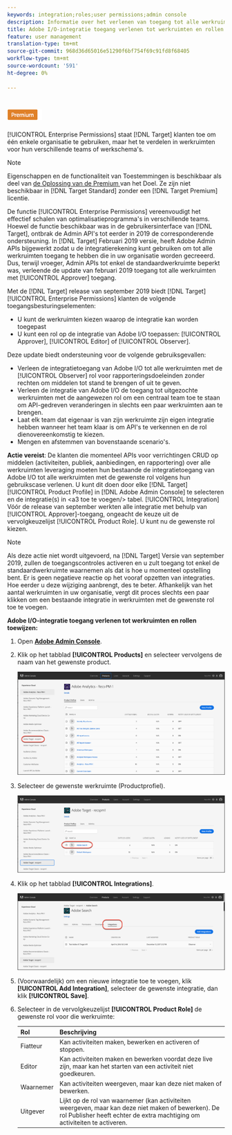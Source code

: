 ```yaml
---
keywords: integration;roles;user permissions;admin console
description: Informatie over het verlenen van toegang tot alle werkruimten met de gewenste rol in Adobe Target voor bestaande Adobe I/O-integratie
title: Adobe I/O-integratie toegang verlenen tot werkruimten en rollen toewijzen in Adobe Target
feature: user management
translation-type: tm+mt
source-git-commit: 968d36d65016e51290f6bf754f69c91fd8f68405
workflow-type: tm+mt
source-wordcount: '591'
ht-degree: 0%

---
```



# ![PREMIUMGrant Adobe I/O integrations access to workspaces and assign rollen ](/help/assets/premium.png) 

[!UICONTROL Enterprise Permissions] staat  [!DNL Target] klanten toe om één enkele organisatie te gebruiken, maar het te verdelen in werkruimten voor hun verschillende teams of werkschema&#39;s.

>[!NOTE]
>
>Eigenschappen en de functionaliteit van Toestemmingen is beschikbaar als deel van [de Oplossing van de Premium ](/help/c-intro/intro.md#premium) van het Doel. Ze zijn niet beschikbaar in [!DNL Target Standard] zonder een [!DNL Target Premium] licentie.

De functie [!UICONTROL Enterprise Permissions] vereenvoudigt het effectief schalen van optimalisatieprogramma&#39;s in verschillende teams. Hoewel de functie beschikbaar was in de gebruikersinterface van [!DNL Target], ontbrak de Admin API&#39;s tot eerder in 2019 de corresponderende ondersteuning. In [!DNL Target] Februari 2019 versie, heeft Adobe Admin APIs bijgewerkt zodat u de integratierekening kunt gebruiken om tot alle werkruimten toegang te hebben die in uw organisatie worden gecreeerd. Dus, terwijl vroeger, Admin APIs tot enkel de standaardwerkruimte beperkt was, verleende de update van februari 2019 toegang tot alle werkruimten met [!UICONTROL Approver] toegang.

Met de [!DNL Target] release van september 2019 biedt [!DNL Target] [!UICONTROL Enterprise Permissions] klanten de volgende toegangsbesturingselementen:

* U kunt de werkruimten kiezen waarop de integratie kan worden toegepast
* U kunt een rol op de integratie van Adobe I/O toepassen: [!UICONTROL Approver], [!UICONTROL Editor] of [!UICONTROL Observer].

Deze update biedt ondersteuning voor de volgende gebruiksgevallen:

* Verleen de integratietoegang van Adobe I/O tot alle werkruimten met de [!UICONTROL Observer] rol voor rapporteringsdoeleinden zonder rechten om middelen tot stand te brengen of uit te geven.
* Verleen de integratie van Adobe I/O de toegang tot uitgezochte werkruimten met de aangewezen rol om een centraal team toe te staan om API-gedreven veranderingen in slechts een paar werkruimten aan te brengen.
* Laat elk team dat eigenaar is van zijn werkruimte zijn eigen integratie hebben wanneer het team klaar is om API&#39;s te verkennen en de rol dienovereenkomstig te kiezen.
* Mengen en afstemmen van bovenstaande scenario&#39;s.

**Actie vereist**: De klanten die momenteel APIs voor verrichtingen CRUD op middelen (activiteiten, publiek, aanbiedingen, en rapportering) over alle werkruimten leveraging moeten hun bestaande de integratietoegang van Adobe I/O tot alle werkruimten met de gewenste rol volgens hun gebruikscase verlenen. U kunt dit doen door elke [!DNL Target] [!UICONTROL Product Profile] in [!DNL Adobe Admin Console] te selecteren en de integratie(s) in &lt;a3 toe te voegen/> tabel. [!UICONTROL Integration] Vóór de release van september werkten alle integratie met behulp van [!UICONTROL Approver]-toegang, ongeacht de keuze uit de vervolgkeuzelijst [!UICONTROL Product Role]. U kunt nu de gewenste rol kiezen.

>[!NOTE]
>
>Als deze actie niet wordt uitgevoerd, na [!DNL Target] Versie van september 2019, zullen de toegangscontroles activeren en u zult toegang tot enkel de standaardwerkruimte waarnemen als dat is hoe u momenteel opstelling bent. Er is geen negatieve reactie op het vooraf opzetten van integraties. Hoe eerder u deze wijziging aanbrengt, des te beter. Afhankelijk van het aantal werkruimten in uw organisatie, vergt dit proces slechts een paar klikken om een bestaande integratie in werkruimten met de gewenste rol toe te voegen.

**Adobe I/O-integratie toegang verlenen tot werkruimten en rollen toewijzen:**

1. Open **[Adobe Admin Console](https://adminconsole.adobe.com)**.

1. Klik op het tabblad **[!UICONTROL Products]** en selecteer vervolgens de naam van het gewenste product.

   ![Product kiezen in Adobe Admin Console](/help/administrating-target/c-user-management/property-channel/assets/io-choose-product.png)

1. Selecteer de gewenste werkruimte (Productprofiel).

   ![Selecteer het productprofiel](/help/administrating-target/c-user-management/property-channel/assets/io-select-product-profile.png)

1. Klik op het tabblad **[!UICONTROL Integrations]**.

   ![Tabblad Integratie](/help/administrating-target/c-user-management/property-channel/assets/integrations-tab.png)

1. (Voorwaardelijk) om een nieuwe integratie toe te voegen, klik **[!UICONTROL Add Integration]**, selecteer de gewenste integratie, dan klik **[!UICONTROL Save]**.

1. Selecteer in de vervolgkeuzelijst **[!UICONTROL Product Role]** de gewenste rol voor die werkruimte:

   | Rol | Beschrijving |
   |--- |--- |
   | Fiatteur | Kan activiteiten maken, bewerken en activeren of stoppen. |
   | Editor | Kan activiteiten maken en bewerken voordat deze live zijn, maar kan het starten van een activiteit niet goedkeuren. |
   | Waarnemer | Kan activiteiten weergeven, maar kan deze niet maken of bewerken. |
   | Uitgever | Lijkt op de rol van waarnemer (kan activiteiten weergeven, maar kan deze niet maken of bewerken). De rol Publisher heeft echter de extra machtiging om activiteiten te activeren. |
